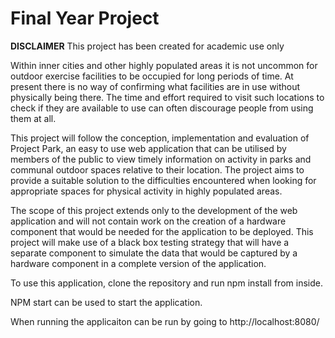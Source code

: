 # Final Year Project

**DISCLAIMER** This project has been created for academic use only 

Within inner cities and other highly populated areas it is not uncommon for outdoor exercise facilities to be occupied for long periods of time. At present there is no way of confirming what facilities are in use without physically being there. The time and effort required to visit such locations to check if they are available to use can often discourage people from using them at all.

This project will follow the conception, implementation and evaluation of Project Park, an easy to use web application that can be utilised by members of the public to view timely information on activity in parks and communal outdoor spaces relative to their location. The project aims to provide a suitable solution to the difficulties encountered when looking for appropriate spaces for physical activity in highly populated areas.

The scope of this project extends only to the development of the web application and will not contain work on the creation of a hardware component that would be needed for the application to be deployed. This project will make use of a black box testing strategy that will have a separate component to simulate the data that would be captured by a hardware component in a complete version of the application.


To use this application, clone the repository and run npm install from inside.

NPM start can be used to start the application.

When running the applicaiton can be run by going to http://localhost:8080/



